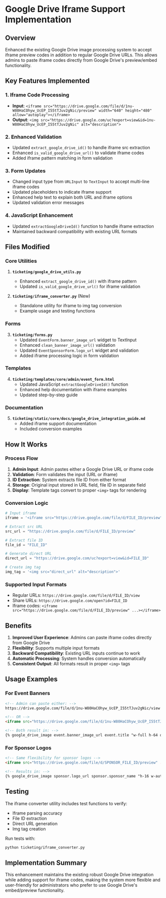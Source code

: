 # Google Drive Iframe Support Implementation

## Overview
Enhanced the existing Google Drive image processing system to accept iframe preview codes in addition to regular Google Drive URLs. This allows admins to paste iframe codes directly from Google Drive's preview/embed functionality.

## Key Features Implemented

### 1. Iframe Code Processing
- **Input**: `<iframe src="https://drive.google.com/file/d/1nu-W80HaCOhyw_UcEP_I55tTJuv2gNic/preview" width="640" height="480" allow="autoplay"></iframe>`
- **Output**: `<img src="https://drive.google.com/uc?export=view&id=1nu-W80HaCOhyw_UcEP_I55tTJuv2gNic" alt="description">`

### 2. Enhanced Validation
- Updated `extract_google_drive_id()` to handle iframe src extraction
- Enhanced `is_valid_google_drive_url()` to validate iframe codes
- Added iframe pattern matching in form validation

### 3. Form Updates
- Changed input type from `URLInput` to `TextInput` to accept multi-line iframe codes
- Updated placeholders to indicate iframe support
- Enhanced help text to explain both URL and iframe options
- Updated validation error messages

### 4. JavaScript Enhancement
- Updated `extractGoogleDriveId()` function to handle iframe extraction
- Maintained backward compatibility with existing URL formats

## Files Modified

### Core Utilities
1. **`ticketing/google_drive_utils.py`**
   - Enhanced `extract_google_drive_id()` with iframe pattern
   - Updated `is_valid_google_drive_url()` for iframe validation

2. **`ticketing/iframe_converter.py`** (New)
   - Standalone utility for iframe to img tag conversion
   - Example usage and testing functions

### Forms
3. **`ticketing/forms.py`**
   - Updated `EventForm.banner_image_url` widget to TextInput
   - Enhanced `clean_banner_image_url()` validation
   - Updated `EventSponsorForm.logo_url` widget and validation
   - Added iframe processing logic in form validation

### Templates
4. **`ticketing/templates/core/admin/event_form.html`**
   - Updated JavaScript `extractGoogleDriveId()` function
   - Enhanced help documentation with iframe examples
   - Updated step-by-step guide

### Documentation
5. **`ticketing/static/core/docs/google_drive_integration_guide.md`**
   - Added iframe support documentation
   - Included conversion examples

## How It Works

### Process Flow
1. **Admin Input**: Admin pastes either a Google Drive URL or iframe code
2. **Validation**: Form validates the input (URL or iframe)
3. **ID Extraction**: System extracts file ID from either format
4. **Storage**: Original input stored in URL field, file ID in separate field
5. **Display**: Template tags convert to proper `<img>` tags for rendering

### Conversion Logic
```python
# Input iframe
iframe = '<iframe src="https://drive.google.com/file/d/FILE_ID/preview" ...></iframe>'

# Extract src URL
src_url = "https://drive.google.com/file/d/FILE_ID/preview"

# Extract file ID
file_id = "FILE_ID"

# Generate direct URL
direct_url = "https://drive.google.com/uc?export=view&id=FILE_ID"

# Create img tag
img_tag = '<img src="direct_url" alt="description">'
```

### Supported Input Formats
- Regular URLs: `https://drive.google.com/file/d/FILE_ID/view`
- Share URLs: `https://drive.google.com/open?id=FILE_ID`
- Iframe codes: `<iframe src="https://drive.google.com/file/d/FILE_ID/preview" ...></iframe>`

## Benefits

1. **Improved User Experience**: Admins can paste iframe codes directly from Google Drive
2. **Flexibility**: Supports multiple input formats
3. **Backward Compatibility**: Existing URL inputs continue to work
4. **Automatic Processing**: System handles conversion automatically
5. **Consistent Output**: All formats result in proper `<img>` tags

## Usage Examples

### For Event Banners
```html
<!-- Admin can paste either: -->
https://drive.google.com/file/d/1nu-W80HaCOhyw_UcEP_I55tTJuv2gNic/view

<!-- OR -->
<iframe src="https://drive.google.com/file/d/1nu-W80HaCOhyw_UcEP_I55tTJuv2gNic/preview" width="640" height="480" allow="autoplay"></iframe>

<!-- Both result in: -->
{% google_drive_image event.banner_image_url event.title "w-full h-64 object-cover" %}
```

### For Sponsor Logos
```html
<!-- Same flexibility for sponsor logos -->
<iframe src="https://drive.google.com/file/d/SPONSOR_FILE_ID/preview" ...></iframe>

<!-- Results in: -->
{% google_drive_image sponsor.logo_url sponsor.sponsor_name "h-16 w-auto mx-auto object-contain" %}
```

## Testing

The iframe converter utility includes test functions to verify:
- Iframe parsing accuracy
- File ID extraction
- Direct URL generation
- Img tag creation

Run tests with:
```bash
python ticketing/iframe_converter.py
```

## Implementation Summary

This enhancement maintains the existing robust Google Drive integration while adding support for iframe codes, making the system more flexible and user-friendly for administrators who prefer to use Google Drive's embed/preview functionality.
